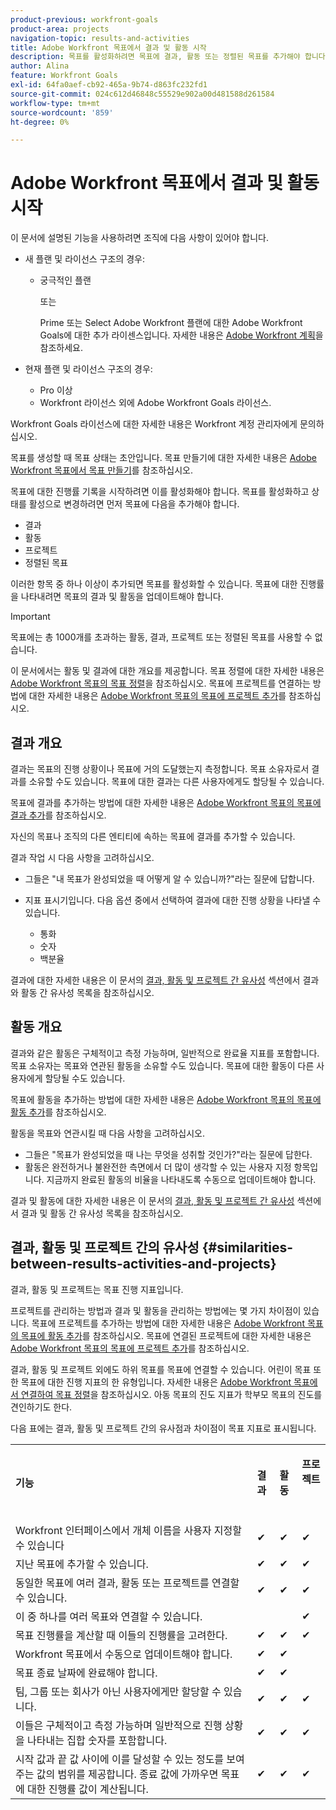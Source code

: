 ```yaml
---
product-previous: workfront-goals
product-area: projects
navigation-topic: results-and-activities
title: Adobe Workfront 목표에서 결과 및 활동 시작
description: 목표를 활성화하려면 목표에 결과, 활동 또는 정렬된 목표를 추가해야 합니다. 목표 상태를 초안에서 활성으로 업데이트하고 목표에 대한 진행률 기록을 시작합니다.
author: Alina
feature: Workfront Goals
exl-id: 64fa0aef-cb92-465a-9b74-d863fc232fd1
source-git-commit: 024c612d46848c55529e902a00d481588d261584
workflow-type: tm+mt
source-wordcount: '859'
ht-degree: 0%

---
```


# Adobe Workfront 목표에서 결과 및 활동 시작

이 문서에 설명된 기능을 사용하려면 조직에 다음 사항이 있어야 합니다.

* 새 플랜 및 라이선스 구조의 경우:

   * 궁극적인 플랜

     또는

     Prime 또는 Select Adobe Workfront 플랜에 대한 Adobe Workfront Goals에 대한 추가 라이센스입니다. 자세한 내용은 [Adobe Workfront 계획](https://www.workfront.com/plans)을 참조하세요.

* 현재 플랜 및 라이선스 구조의 경우:

   * Pro 이상
   * Workfront 라이선스 외에 Adobe Workfront Goals 라이선스.

Workfront Goals 라이선스에 대한 자세한 내용은 Workfront 계정 관리자에게 문의하십시오.

목표를 생성할 때 목표 상태는 초안입니다. 목표 만들기에 대한 자세한 내용은 [Adobe Workfront 목표에서 목표 만들기](../../workfront-goals/goal-management/create-goals.md)를 참조하십시오.

목표에 대한 진행률 기록을 시작하려면 이를 활성화해야 합니다. 목표를 활성화하고 상태를 활성으로 변경하려면 먼저 목표에 다음을 추가해야 합니다.

* 결과
* 활동
* 프로젝트
* 정렬된 목표

이러한 항목 중 하나 이상이 추가되면 목표를 활성화할 수 있습니다. 목표에 대한 진행률을 나타내려면 목표의 결과 및 활동을 업데이트해야 합니다.


>[!IMPORTANT]
>
> 목표에는 총 1000개를 초과하는 활동, 결과, 프로젝트 또는 정렬된 목표를 사용할 수 없습니다.</span>

이 문서에서는 활동 및 결과에 대한 개요를 제공합니다. 목표 정렬에 대한 자세한 내용은 [Adobe Workfront 목표의 목표 정렬](../../workfront-goals/goal-alignment/goal-alignment.md)을 참조하십시오. 목표에 프로젝트를 연결하는 방법에 대한 자세한 내용은 [Adobe Workfront 목표의 목표에 프로젝트 추가](../results-and-activities/connect-projects-to-goals-overview.md)를 참조하십시오.

## 결과 개요

<!--
<p> This will have additional types in the future - add another section for types?)</p>
-->

결과는 목표의 진행 상황이나 목표에 거의 도달했는지 측정합니다. 목표 소유자로서 결과를 소유할 수도 있습니다. 목표에 대한 결과는 다른 사용자에게도 할당될 수 있습니다.

목표에 결과를 추가하는 방법에 대한 자세한 내용은 [Adobe Workfront 목표의 목표에 결과 추가](../../workfront-goals/results-and-activities/add-results-to-goals.md)를 참조하십시오.

자신의 목표나 조직의 다른 엔티티에 속하는 목표에 결과를 추가할 수 있습니다.

결과 작업 시 다음 사항을 고려하십시오.

* 그들은 &quot;내 목표가 완성되었을 때 어떻게 알 수 있습니까?&quot;라는 질문에 답합니다.
* 지표 표시기입니다. 다음 옵션 중에서 선택하여 결과에 대한 진행 상황을 나타낼 수 있습니다.

  <!--
  this might change (jira, Salesforce, etc))
  -->

   * 통화
   * 숫자
   * 백분율

결과에 대한 자세한 내용은 이 문서의 [결과, 활동 및 프로젝트 간 유사성](#similarities-between-results-activities-and-projects) 섹션에서 결과와 활동 간 유사성 목록을 참조하십시오.

## 활동 개요

<!--
This will have additional types in the future - add another section for types?
-->

결과와 같은 활동은 구체적이고 측정 가능하며, 일반적으로 완료율 지표를 포함합니다. 목표 소유자는 목표와 연관된 활동을 소유할 수도 있습니다. 목표에 대한 활동이 다른 사용자에게 할당될 수도 있습니다.

목표에 활동을 추가하는 방법에 대한 자세한 내용은 [Adobe Workfront 목표의 목표에 활동 추가](../../workfront-goals/results-and-activities/add-activities-to-goals.md)를 참조하십시오.

활동을 목표와 연관시킬 때 다음 사항을 고려하십시오.

* 그들은 &quot;목표가 완성되었을 때 나는 무엇을 성취할 것인가?&quot;라는 질문에 답한다.
* 활동은 완전하거나 불완전한 측면에서 더 많이 생각할 수 있는 사용자 지정 항목입니다. 지금까지 완료된 활동의 비율을 나타내도록 수동으로 업데이트해야 합니다.

<!--
* You can associate the following activities with goals:

  <table style="table-layout:auto"> 
   <col> 
   <col> 
   <tbody> 
    <tr> 
     <td role="rowheader">Manual progress bar </td> 
     <td> <p>Custom entries that can be thought of more in terms of complete or incomplete. They must be manually updated.</p> </td> 
    </tr> 
    <tr> 
     <td role="rowheader"><p>Project</p></td> 
     <td> <p>Existing projects that you have at least permissions to View and are not in a status of Dead. They are updated automatically, based on the progress of their work items. </p> <p>The projects must exist before associating them with the goal. You can associate a project with multiple goals. For information about adding projects to goals, see <a href="../../workfront-goals/results-and-activities/connect-projects-to-goals-overview.md" class="MCXref xref">Add projects to goals in Adobe Workfront Goals</a>.</p>
     <p><span class="preview">In the Preview environment, projects are separate progress indicators, independent from activities. Adding projects to a goal in the Preview environment is different from adding activities. For more information, see <a href="../../workfront-goals/results-and-activities/connect-projects-to-goals-overview.md" class="MCXref xref">Add projects to goals in Adobe Workfront Goals</a>.</span></p>
      </td> 
    </tr> 
   </tbody> 
  </table>
-->
<!--drafted for goal redesign: For THE PRODUCTION RELEASE: remove the projects in this article altogether.-->

결과 및 활동에 대한 자세한 내용은 이 문서의 [결과, 활동 및 프로젝트 간 유사성](#similarities-between-results-activities-and-projects) 섹션에서 결과 및 활동 간 유사성 목록을 참조하십시오.

## 결과, 활동 및 프로젝트 간의 유사성 {#similarities-between-results-activities-and-projects}

결과, 활동 및 프로젝트는 목표 진행 지표입니다.

프로젝트를 관리하는 방법과 결과 및 활동을 관리하는 방법에는 몇 가지 차이점이 있습니다. 목표에 프로젝트를 추가하는 방법에 대한 자세한 내용은 [Adobe Workfront 목표의 목표에 활동 추가](../../workfront-goals/results-and-activities/add-activities-to-goals.md)를 참조하십시오. 목표에 연결된 프로젝트에 대한 자세한 내용은 [Adobe Workfront 목표의 목표에 프로젝트 추가](../../workfront-goals/results-and-activities/connect-projects-to-goals-overview.md)를 참조하십시오.

결과, 활동 및 프로젝트 외에도 하위 목표를 목표에 연결할 수 있습니다. 어린이 목표 또한 목표에 대한 진행 지표의 한 유형입니다. 자세한 내용은 [Adobe Workfront 목표에서 연결하여 목표 정렬](../goal-alignment/align-goals-by-connecting-them.md)을 참조하십시오. 아동 목표의 진도 지표가 학부모 목표의 진도를 견인하기도 한다.

다음 표에는 결과, 활동 및 프로젝트 간의 유사점과 차이점이 목표 지표로 표시됩니다.

<table style="table-layout:auto"> 
 <col> 
 <col> 
 <col> 
 <col> 
 <tbody> 
  <tr> 
   <td><b><p>기능</p></b></td> 
   <td><b><p>결과</p></b></td> 
   <td><b><p>활동</p></b></td> 
   <td> <p><strong>프로젝트</strong> </p> <p> </p> </td> 
  </tr> 
  <tr> 
   <td><span style="font-weight: normal;">Workfront 인터페이스에서 개체 이름을 사용자 지정할 수 있습니다</span> </td> 
   <td>✔</td> 
   <td>✔</td> 
   <td>✔</td> 
  </tr> 
  <tr> 
   <td>지난 목표에 추가할 수 있습니다.</td> 
   <td>✔</td> 
   <td>✔</td> 
   <td>✔</td> 
  </tr> 
  <tr> 
   <td>동일한 목표에 여러 결과, 활동 또는 프로젝트를 연결할 수 있습니다. </td> 
   <td>✔</td> 
   <td>✔</td> 
   <td>✔</td> 
  </tr> 
  <tr> 
   <td>이 중 하나를 여러 목표와 연결할 수 있습니다.</td> 
   <td> </td> 
   <td> </td> 
   <td>✔</td> 
  </tr> 
  <tr> 
   <td>목표 진행률을 계산할 때 이들의 진행률을 고려한다. </td> 
   <td>✔</td> 
   <td>✔</td> 
   <td>✔</td> 
  </tr> 
  <tr> 
   <td>Workfront 목표에서 수동으로 업데이트해야 합니다.</td> 
   <td>✔</td> 
   <td>✔</td> 
   <td> </td> 
  </tr> 
  <tr> 
   <td>목표 종료 날짜에 완료해야 합니다.</td> 
   <td>✔</td> 
   <td>✔</td> 
   <td> </td> 
  </tr> 
  <tr> 
   <td>팀, 그룹 또는 회사가 아닌 사용자에게만 할당할 수 있습니다. </td> 
   <td>✔</td> 
   <td>✔</td> 
   <td>✔</td> 
  </tr> 
  <tr> 
   <td>이들은 구체적이고 측정 가능하며 일반적으로 진행 상황을 나타내는 집합 숫자를 포함합니다. </td> 
   <td>✔</td> 
   <td>✔</td> 
   <td>✔</td> 
  </tr> 
  <tr> 
   <td>시작 값과 끝 값 사이에 이를 달성할 수 있는 정도를 보여주는 값의 범위를 제공합니다. 종료 값에 가까우면 목표에 대한 진행률 값이 계산됩니다. </td> 
   <td>✔</td> 
   <td>✔</td> 
   <td>✔</td> 
  </tr> 
 </tbody> 
</table>
